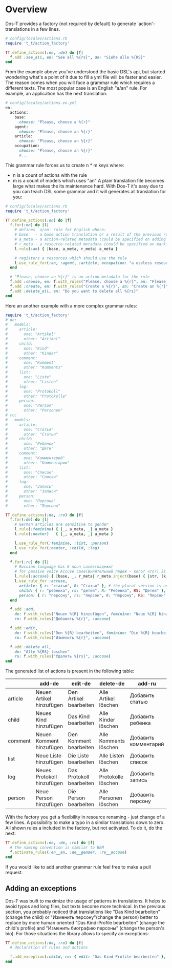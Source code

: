# Overview

Dos-T provides a factory (not required by default) to generate 'action'-translations in a few lines.

```ruby
# config/locales/actions.rb
require 't_t/action_factory'

TT.define_actions(:en, :de) do |f|
  f.add :see_all, en: "See all %{rs}", de: "Siehe alle %{RS}"
end
```

From the example above you've understood the basic DSL's api, but started wondering what's a point of it due to fill
a yml file will be faster and easier. The reason comes when you will face a grammar rule which requires a different
texts. The most popular case is an English "a/an" rule. For example, an application has the next translation:

```ruby
# config/locales/actions.en.yml
en:
  actions:
    base:
      choose: "Please, choose a %{r}"
    agent:
      choose: "Please, choose an %{r}"
    article:
      choose: "Please, choose an %{r}"
    occupation:
      choose: "Please, choose an %{r}"
      #...
```

This grammar rule forces us to create n * m keys where:
- n is a count of actions with the rule
- m is a count of models which uses "an"
A plain translation file becomes large what makes the its maintenance hard. With Dos-T it's easy due to you
can teach DSL some grammar and it will generates all translation for you:

```ruby
# config/locales/actions.rb
require 't_t/action_factory'

TT.define_actions(:en) do |f|
  f.for(:en) do |l|
    # defines `a/an` rule for English where:
    # base   - a base action translation or a result of the previous rule processing
    # a_meta - a action-related metadata (could be specified on adding an action)
    # r_meta - a resource-related metadata (could be specified on marking a resource to use a rule)
    l.rule(:an) { |base, a_meta, r_meta| a_meta }

    # registers a resources which should use the rule
    l.use_rule_for(:an, :agent, :article, occupation: "a useless resource (`occupation`) metadata for the `an` rule")
  end

  # "Please, choose an %{r}" is an action metadata for the rule
  f.add :choose, en: f.with_rules("Please, choose a %{r}", an: "Please, choose an %{r}")
  f.add :create, en: f.with_rules("Create a %{r}", an: "Create an %{r}")
  f.add :delete_all, en: "Do you want to delete all %{rs}"
end
```

Here an another example with a more complex grammar rules:

```ruby
require 't_t/action_factory'
# de:
#   models:
#     article:
#       one: "Artikel"
#       other: "Artikel"
#     child:
#       one: "Kind"
#       other: "Kinder"
#     comment:
#       one: "Komment"
#       other: "Komments"
#     list:
#       one: "Liste"
#       other: "Listen"
#     log:
#       one: "Protokoll"
#       other: "Protokolle"
#     person:
#       one: "Person"
#       other: "Personen"
# ru:
#   models:
#     article:
#       one: "Статья"
#       other: "Статьи"
#     child:
#       one: "Ребенок"
#       other: "Дети"
#     comment:
#       one: "Комментарий"
#       other: "Комментарии"
#     list:
#       one: "Список"
#       other: "Списки"
#     log:
#       one: "Запись"
#       other: "Записи"
#     person:
#       one: "Персона"
#       other: "Персоны"

TT.define_actions(:de, :ru) do |f|
  f.for(:de) do |l|
    # German articles are sensitive to gender
    l.rule(:feminine) { |_, a_meta, _| a_meta }
    l.rule(:neuter)   { |_, a_meta, _| a_meta }

    l.use_rule_for(:feminine, :list, :person)
    l.use_rule_for(:neuter, :child, :log)
  end

  f.for(:ru) do |l|
    # Russian language has 6 noun cases(падежи)
    # for passive voice Accuse case(Винительный падеж - кого? что?) is used
    l.rule(:accuse) { |base, _, r_meta| r_meta.inject(base) { |str, (k, v)| str.gsub("%{#{ k }}", v) } }
    l.use_rule_for :accuse,
      article: { r: "статью", R: "Статью" }, # the plural version is not changing
      child: { r: "ребенка", rs: "детей", R: "Ребенка", RS: "Детей" },
      person: { r: "персону", rs: "персон", R: "Персону", RS: "Персон" }
  end

  f.add :add,
    de: f.with_rules("Neuen %{R} hinzufügen", feminine: "Neue %{R} hinzufügen", neuter: "Neues %{R} hinzufügen"),
    ru: f.with_rules("Добавить %{r}", :accuse)

  f.add :edit,
    de: f.with_rules("Den %{R} bearbeiten", feminine: "Die %{R} bearbeiten", neuter: "Das %{R} bearbeiten"),
    ru: f.with_rules("Изменить %{r}", :accuse)

  f.add :delete_all,
    de: "Alle %{RS} löschen"
    ru: f.with_rules("Удалить %{rs}", :accuse)
end
```

The generated list of actions is present in the following table:

||add-de|edit-de|delete-de|add-ru|edit-ru|delete-ru|
|---|---|---|---|---|---|---|
|article|Neuen Artikel hinzufügen|Den Artikel bearbeiten|Alle Artikel löschen|Добавить статью|Изменить статью|Удалить статьи|
|child|Neues Kind hinzufügen|Das Kind bearbeiten|Alle Kinder löschen|Добавить ребенка|Изменить ребенка|Удалить детей|
|comment|Neuen Komment hinzufügen|Den Komment bearbeiten|Alle Komments löschen|Добавить комментарий|Изменить комментарий|Удалить комментарии|
|list|Neue Liste hinzufügen|Die Liste bearbeiten|Alle Listen löschen|Добавить список|Изменить список|Удалить списки|
|log|Neues Protokoll hinzufügen|Das Protokoll bearbeiten|Alle Protokolle löschen|Добавить запись|Изменить запись|Удалить записи|
|person|Neue Person hinzufügen|Die Person bearbeiten|Alle Personen löschen|Добавить персону|Изменить персону|Удалить персон|

With the factory you get a flexibility in resource renaming - just change of a few lines. A possibility to make a typo
in a similar translations down to zero. All shown rules a included in the factory, but not activated.
To do it, do the next:

```ruby
TT.define_actions(:en, :de, :ru) do |f|
  # the naming convention is similar to BEM
  f.activate_rules(:en__an, :de__gender, :ru__accuse)
end
```

If you would like to add another grammar rule feel free to make a pull request.

## Adding an exceptions

Dos-T was built to maximize the usage of patterns in translations. It helps to avoid typos and long files, but texts
become more technical. In the previous section, you probably noticed that translations like "Das Kind bearbeiten"
(change the child) or "Изменить персону"(change the person) better to replace by more human oriented
"Das Kind-Profile bearbeiten" (change the child's profile) and "Изменить биографию персоны" (change the person's bio).
For those situations the library allows to specify an exceptions:

```ruby
TT.define_actions(:de, :ru) do |f|
  # declaration of rules and actions

  f.add_exception(:child, ru: { edit: "Das Kind-Profile bearbeiten" }, de: { edit: "Изменить профиль ребенка" })
end
```
